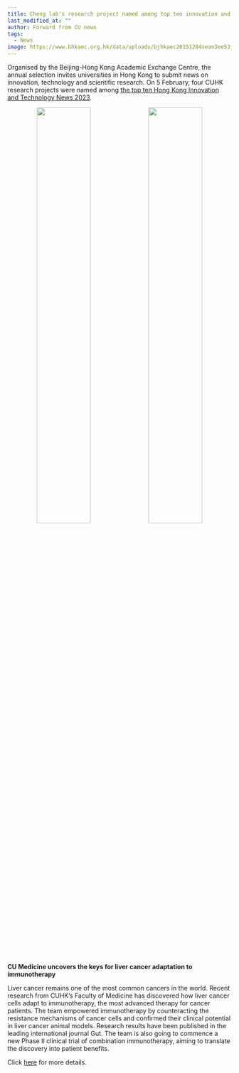 ```yaml
---
title: Cheng lab's research project named among top ten innovation and technology news 2023
last_modified_at: ""
author: Forward from CU news
tags: 
  - News
image: https://www.bhkaec.org.hk/data/uploads/bjhkaec20151204sean3ee53fab7cb25/tiny_editor/images/2023-08-07_64d05d292ed29.png
---
```


Organised by the Beijing-Hong Kong Academic Exchange Centre, the annual selection invites universities in Hong Kong to submit news on innovation, technology and scientific research. On 5 February, four CUHK research projects were named among [the top ten Hong Kong Innovation and Technology News 2023](https://www.bhkaec.org.hk/a/136028-cht).

<p align="center" width="95%">
    <img width="49%" src="https://www.bhkaec.org.hk/data/uploads/bjhkaec20151204sean3ee53fab7cb25/images/2024-02-16_65cf1abdd28b3.jpg">
    <img width="49%" src="https://www.bhkaec.org.hk/data/uploads/bjhkaec20151204sean3ee53fab7cb25/tiny_editor/images/2023-08-07_64d05d292ed29.png">
</p>

**CU Medicine uncovers the keys for liver cancer adaptation to immunotherapy**

Liver cancer remains one of the most common cancers in the world. Recent research from CUHK’s Faculty of Medicine has discovered how liver cancer cells adapt to immunotherapy, the most advanced therapy for cancer patients. The team empowered immunotherapy by counteracting the resistance mechanisms of cancer cells and confirmed their clinical potential in liver cancer animal models. Research results have been published in the leading international journal Gut. The team is also going to commence a new Phase II clinical trial of combination immunotherapy, aiming to translate the discovery into patient benefits.

Click [here](https://www.cpr.cuhk.edu.hk/en/press/cu-medicine-uncovers-the-keys-for-liver-cancer-adaptation-to-immunotherapy-pioneering-new-combination-therapy-in-a-phase-ii-clinical-trial/) for more details.